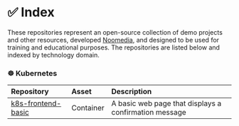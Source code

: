 # ✅ Index

These repositories represent an open-source collection of demo projects and other resources, developed [Noomedia](https://github.com/noomedia), and designed to be used for training and educational purposes. The repositories are listed below and indexed by technology domain.

### ☸️ Kubernetes

| Repository | Asset | Description |
| :--- | :--- | :--- |
| [k8s-frontend-basic](https://github.com/trainingdemos/k8s-frontend-basic) | Container | A basic web page that displays a confirmation message |
